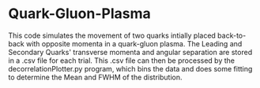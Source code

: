 # Quark-Gluon-Plasma

This code simulates the movement of two quarks intially placed back-to-back
with opposite momenta in a quark-gluon plasma. The Leading and Secondary Quarks'
transverse momenta and angular separation are stored in a .csv file for each trial.
This .csv file can then be processed by the decorrelationPlotter.py program, which
bins the data and does some fitting to determine the Mean and FWHM of the distribution.
